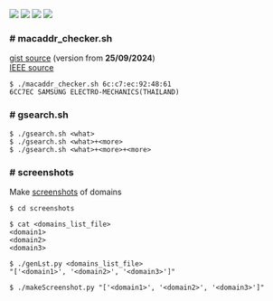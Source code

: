 ![](https://img.shields.io/github/issues/michalswi/tool)
![](https://img.shields.io/github/forks/michalswi/tool)
![](https://img.shields.io/github/stars/michalswi/tool)
![](https://img.shields.io/github/last-commit/michalswi/tool)

### \# macaddr_checker.sh

[gist source](https://gist.github.com/michalswi/e4a4dec65c8c0e4a597f5e2cab8fc44b) (version from **25/09/2024**)  
[IEEE source](https://standards-oui.ieee.org/oui/oui.txt)  

```
$ ./macaddr_checker.sh 6c:c7:ec:92:48:61
6CC7EC SAMSUNG ELECTRO-MECHANICS(THAILAND)
```

### \# gsearch.sh

```
$ ./gsearch.sh <what>
$ ./gsearch.sh <what>+<more>
$ ./gsearch.sh <what>+<more>+<more>
```

### \# screenshots

Make [screenshots](./screenshots/) of domains

```
$ cd screenshots

$ cat <domains_list_file>
<domain1>
<domain2>
<domain3>

$ ./genLst.py <domains_list_file>
"['<domain1>', '<domain2>', '<domain3>']"

$ ./makeScreenshot.py "['<domain1>', '<domain2>', '<domain3>']"
```
